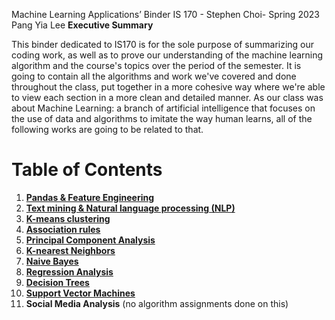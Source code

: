 Machine Learning Applications’ Binder
IS 170 - Stephen Choi- Spring 2023
Pang Yia Lee
**Executive Summary**

This binder dedicated to IS170 is for the sole purpose of summarizing our coding work, as well as to prove our understanding of the machine learning algorithm and the course's topics over the period of the semester. It is going to contain all the algorithms and work we've covered and done throughout the class, put together in a more cohesive way where we're able to view each section in a more clean and detailed manner. As our class was about Machine Learning: a branch of artificial intelligence that focuses on the use of data and algorithms to imitate the way human learns, all of the following works are going to be related to that.
# Table of Contents
1. [**Pandas & Feature Engineering**](https://github.com/plee0617/IS-170-Binder/tree/Pandas-%26-Feature-Engineering)
2. [**Text mining & Natural language processing (NLP)**](https://github.com/plee0617/IS-170-Binder/tree/Text-mining-%26-Natural-language-processing-(NLP))
3. [**K-means clustering**](https://github.com/plee0617/IS-170-Binder/tree/K-means-Clustering)
4. [**Association rules**](https://github.com/plee0617/IS-170-Binder/tree/Association-Rules)
5. [**Principal Component Analysis**](https://github.com/plee0617/IS-170-Binder/tree/Principal-Component-Analysis)
6. [**K-nearest Neighbors**](https://github.com/plee0617/IS-170-Binder/tree/K-nearest-Neighbors)
7. [**Naive Bayes**](https://github.com/plee0617/IS-170-Binder/tree/Naive-Bayes)
8. [**Regression Analysis**](https://github.com/plee0617/IS-170-Binder/tree/Regression-Models)
9. [**Decision Trees**](https://github.com/plee0617/IS-170-Binder/tree/Decision-Trees)
10. [**Support Vector Machines**](https://github.com/plee0617/IS-170-Binder/tree/Support-Vector-Machines)
11. **Social Media Analysis** (no algorithm assignments done on this)
